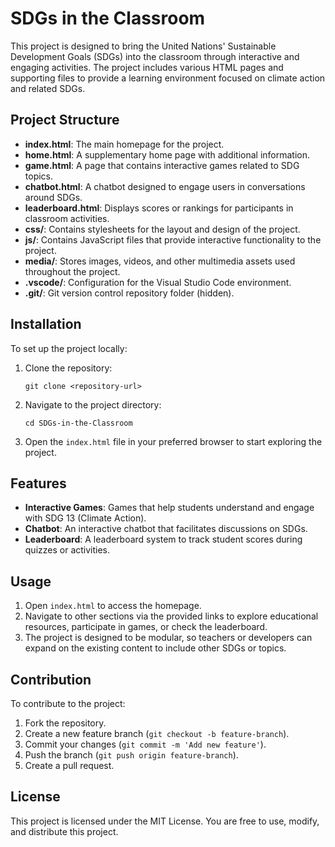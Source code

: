 
# SDGs in the Classroom

This project is designed to bring the United Nations' Sustainable Development Goals (SDGs) into the classroom through interactive and engaging activities. The project includes various HTML pages and supporting files to provide a learning environment focused on climate action and related SDGs.

## Project Structure

- **index.html**: The main homepage for the project.
- **home.html**: A supplementary home page with additional information.
- **game.html**: A page that contains interactive games related to SDG topics.
- **chatbot.html**: A chatbot designed to engage users in conversations around SDGs.
- **leaderboard.html**: Displays scores or rankings for participants in classroom activities.
- **css/**: Contains stylesheets for the layout and design of the project.
- **js/**: Contains JavaScript files that provide interactive functionality to the project.
- **media/**: Stores images, videos, and other multimedia assets used throughout the project.
- **.vscode/**: Configuration for the Visual Studio Code environment.
- **.git/**: Git version control repository folder (hidden).
  
## Installation

To set up the project locally:

1. Clone the repository:
   ```
   git clone <repository-url>
   ```

2. Navigate to the project directory:
   ```
   cd SDGs-in-the-Classroom
   ```

3. Open the `index.html` file in your preferred browser to start exploring the project.

## Features

- **Interactive Games**: Games that help students understand and engage with SDG 13 (Climate Action).
- **Chatbot**: An interactive chatbot that facilitates discussions on SDGs.
- **Leaderboard**: A leaderboard system to track student scores during quizzes or activities.
  
## Usage

1. Open `index.html` to access the homepage.
2. Navigate to other sections via the provided links to explore educational resources, participate in games, or check the leaderboard.
3. The project is designed to be modular, so teachers or developers can expand on the existing content to include other SDGs or topics.

## Contribution

To contribute to the project:

1. Fork the repository.
2. Create a new feature branch (`git checkout -b feature-branch`).
3. Commit your changes (`git commit -m 'Add new feature'`).
4. Push the branch (`git push origin feature-branch`).
5. Create a pull request.

## License

This project is licensed under the MIT License. You are free to use, modify, and distribute this project.

